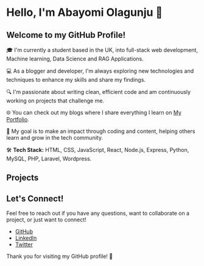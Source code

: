 # Hello, I'm Abayomi Olagunju 👋

## Welcome to my GitHub Profile!

🎓 I'm currently a student based in the UK, into full-stack web development, Machine learning, Data Science and RAG Applications.

💻 As a blogger and developer, I'm always exploring new technologies and techniques to enhance my skills and share my findings.

🔍 I'm passionate about writing clean, efficient code and am continuously working on projects that challenge me.

🌐 You can check out my blogs where I share everything I learn on [My Portfolio](https://abayomiolagunju.net/).

🎯 My goal is to make an impact through coding and content, helping others learn and grow in the tech community.

🛠️ **Tech Stack:** HTML, CSS, JavaScript, React, Node.js, Express, Python, MySQL, PHP, Laravel, Wordpress.

## Projects


## Let's Connect!
Feel free to reach out if you have any questions, want to collaborate on a project, or just want to connect!
- [GitHub](https://github.com/jerryola1)
- [LinkedIn](https://www.linkedin.com/in/jerryola1)
- [Twitter](https://twitter.com/jerolagu)

Thank you for visiting my GitHub profile! 🌟
